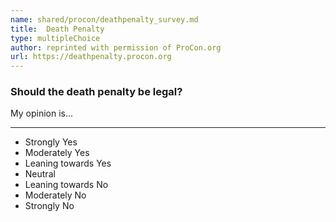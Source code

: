 ```yaml
---
name: shared/procon/deathpenalty_survey.md
title:  Death Penalty 
type: multipleChoice
author: reprinted with permission of ProCon.org
url: https://deathpenalty.procon.org 
---
```


###  Should the death penalty be legal?

My opinion is...

---

- Strongly Yes
- Moderately Yes
- Leaning towards Yes
- Neutral
- Leaning towards No
- Moderately No
- Strongly No

